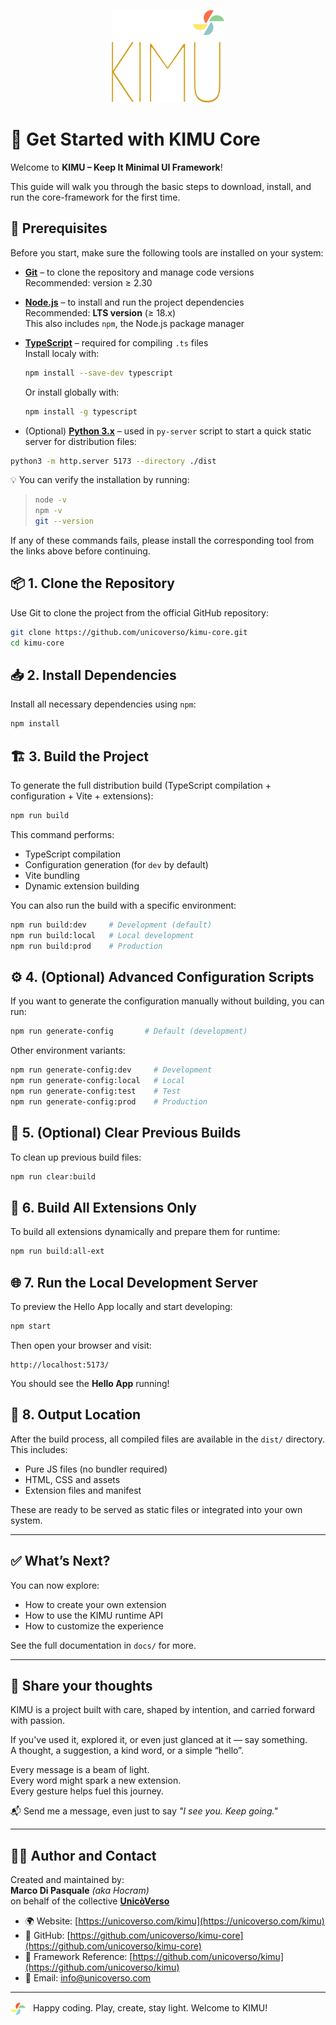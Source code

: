 <p align="center">
  <a href="https://unicoverso.org/kimu" target="_blank">
    <img src="images/logo_kimu.png" alt="KIMU Logo" width="180" />
  </a>
</p>

# 🚀 Get Started with KIMU Core

Welcome to **KIMU – Keep It Minimal UI Framework**!  

This guide will walk you through the basic steps to download, install, and run the core-framework for the first time.

## 🔧 Prerequisites

Before you start, make sure the following tools are installed on your system:

- [**Git**](https://git-scm.com/) – to clone the repository and manage code versions  
  Recommended: version ≥ 2.30

- [**Node.js**](https://nodejs.org/) – to install and run the project dependencies  
  Recommended: **LTS version** (≥ 18.x)  
  This also includes `npm`, the Node.js package manager

- [**TypeScript**](https://www.typescriptlang.org/) – required for compiling `.ts` files  
  Install localy with:  
  ```bash
  npm install --save-dev typescript
  ```
  Or install globally with: 
  ```bash
  npm install -g typescript
  ```

- (Optional) [**Python 3.x**](https://www.python.org/downloads/) – used in `py-server` script to start a quick static server for distribution files: 
```bash
python3 -m http.server 5173 --directory ./dist
  ```
  
💡 You can verify the installation by running:  
> ```bash
> node -v
> npm -v
> git --version
> ```

If any of these commands fails, please install the corresponding tool from the links above before continuing.


## 📦 1. Clone the Repository

Use Git to clone the project from the official GitHub repository:

```bash
git clone https://github.com/unicoverso/kimu-core.git
cd kimu-core
```


## 📥 2. Install Dependencies

Install all necessary dependencies using `npm`:

```bash
npm install
```


## 🏗️ 3. Build the Project

To generate the full distribution build (TypeScript compilation + configuration + Vite + extensions):

```bash
npm run build
```

This command performs:

- TypeScript compilation
- Configuration generation (for `dev` by default)
- Vite bundling
- Dynamic extension building

You can also run the build with a specific environment:

```bash
npm run build:dev     # Development (default)
npm run build:local   # Local development
npm run build:prod    # Production
```

## ⚙️ 4. (Optional) Advanced Configuration Scripts

If you want to generate the configuration manually without building, you can run:

```bash
npm run generate-config       # Default (development)
```

Other environment variants:

```bash
npm run generate-config:dev     # Development
npm run generate-config:local   # Local
npm run generate-config:test    # Test
npm run generate-config:prod    # Production
```


## 🧹 5. (Optional) Clear Previous Builds

To clean up previous build files:

```bash
npm run clear:build
```


## 🔧 6. Build All Extensions Only

To build all extensions dynamically and prepare them for runtime:

```bash
npm run build:all-ext
```


## 🌐 7. Run the Local Development Server

To preview the Hello App locally and start developing:

```bash
npm start
```

Then open your browser and visit:

```
http://localhost:5173/
```

You should see the **Hello App** running!


## 📁 8. Output Location

After the build process, all compiled files are available in the `dist/` directory.    
This includes:
- Pure JS files (no bundler required)
- HTML, CSS and assets
- Extension files and manifest

These are ready to be served as static files or integrated into your own system.

---

## ✅ What’s Next?

You can now explore:
- How to create your own extension
- How to use the KIMU runtime API
- How to customize the experience

See the full documentation in `docs/` for more.

---

## 💌 Share your thoughts

KIMU is a project built with care, shaped by intention, and carried forward with passion.

If you've used it, explored it, or even just glanced at it — say something.  
A thought, a suggestion, a kind word, or a simple “hello”.

Every message is a beam of light.  
Every word might spark a new extension.  
Every gesture helps fuel this journey.

📬 Send me a message, even just to say *"I see you. Keep going."* 

---

## 🧑‍💻 Author and Contact

Created and maintained by:  
**Marco Di Pasquale** *(aka Hocram)*  
on behalf of the collective **[UnicòVerso](https://unicoverso.com)**

- 🌍 Website: [https://unicoverso.com/kimu](https://unicoverso.com/kimu)  
- 🐙 GitHub: [https://github.com/unicoverso/kimu-core](https://github.com/unicoverso/kimu-core)  
- 🚀 Framework Reference: [https://github.com/unicoverso/kimu](https://github.com/unicoverso/kimu)  
- 📩 Email: [info@unicoverso.com](mailto:info@unicoverso.com)

---

<p>
  <img src="images/icon.svg" alt="KIMU Icon" width="24" style="vertical-align: middle; margin-right: 8px;" />
  Happy coding. Play, create, stay light. Welcome to KIMU!
</p>
